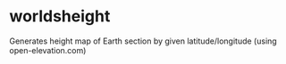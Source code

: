 # worldsheight
Generates height map of Earth section by given latitude/longitude (using open-elevation.com)
